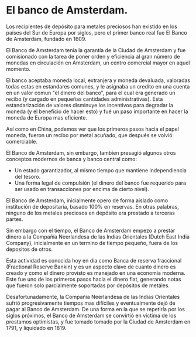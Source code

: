 # El banco de Amsterdam.

Los recipientes de depósito para metales preciosos han existido en los países del Sur de Europa por siglos, pero el primer banco real fue El Banco de Amsterdam, fundado en 1609.

El Banco de Amsterdam tenia la garantía de la Ciudad de Amsterdam y fue comisionado con la tarea de poner orden y eficiencia al gran número de monedas en circulación en Amsterdam, un centro comercial mayor en aquel momento.

El banco aceptaba moneda local, extranjera y moneda devaluada, valoradas todas estas en estandares comunes, y le asignaba un credito en una cuenta en un valor comun "el dinero del banco", para el cual era generado un recibo (y cargado en pequeñas cantidades administrativas). Esta estandarización de valores disminuye los incentivos para degradar la moneda (y el beneficio de hacer esto) y fué un paso importante en hacer la moneda de Europa mas eficiente.

Así como en China, podemos ver que los primeros pasos hacia el papel moneda, fueron un recibo por metal acuñado, que después se volvió comerciable.

El Banco de Amsterdam, sin embargo, tambien presagió algunos otros conceptos modernos de banca y banco central como:

- Un estado garantizador, al mismo tiempo que mantiene independiencia del tesoro.
- Una forma legal de compulsión (el dinero del banco fue requerido para ser usado en transacciones por encima de cierto nivel).

El Banco de Amsterdam, inicialmente opero de forma aislado como institución de depositaria, basado 100% en reservas. En otras palabras, ninguno de los metales preciosos en depósito era prestado a terceras partes.

Sin embargo con el tiempo, el Banco de Amsterdam empezo a prestar dinero a la Compañía Neerlandesa de las Indias Orientales (Dutch East India Company), inicialmente en un termino de tiempo pequeño, fuera de los depositos de otros.

Esta actividad es conocida hoy en dia como Banca de reserva fraccional (Fractional Reserve Bankin) y es un aspecto clave de cuanto dinero es creado y como el dinero provisto es manejado en una economía moderna. Este fue uno de los primeros pasos hacia el dinero fiat, generando notas que fueron solo parcialmente soportadas por depósitos de metáles.

Desafortunadamente, la Compañia Neerlandesa de las Indias Orientales sufrió progresivamente tiempos mas difíciles y eventualmente dejó de pagar al Banco de Amsterdam. De una forma en la que se repetiría por los siglos próximos, el Banco de Amsterdam se convirtió en víctima de los prestamos optimistas, y fue tomado tomado por la Ciudad de Amsterdam en 1791, y liquidado en 1819.

